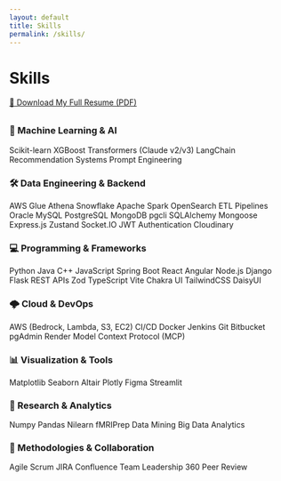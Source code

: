 ```yaml
---
layout: default
title: Skills
permalink: /skills/
---
```


# Skills

<p style="margin-top: 0.5rem; margin-bottom: 2rem;">
  <a href="{{ '/assets/resume/Resume-Aditi-Joshi.pdf' | relative_url }}" class="resume-download-btn" target="_blank">
    📄 Download My Full Resume (PDF)
  </a>
</p>

<div class="skill-section">
  <h3>🧠 Machine Learning & AI</h3>
  <div class="skill-badges">
    <span class="badge">Scikit-learn</span>
    <span class="badge">XGBoost</span>
    <span class="badge">Transformers (Claude v2/v3)</span>
    <span class="badge">LangChain</span>
    <span class="badge">Recommendation Systems</span>
    <span class="badge">Prompt Engineering</span>
  </div>
</div>

<div class="skill-section">
  <h3>🛠️ Data Engineering & Backend</h3>
  <div class="skill-badges">
    <span class="badge">AWS Glue</span>
    <span class="badge">Athena</span>
    <span class="badge">Snowflake</span>
    <span class="badge">Apache Spark</span>
    <span class="badge">OpenSearch</span>
    <span class="badge">ETL Pipelines</span>
    <span class="badge">Oracle</span>
    <span class="badge">MySQL</span>
    <span class="badge">PostgreSQL</span>
    <span class="badge">MongoDB</span>
    <span class="badge">pgcli</span>
  <span class="badge">SQLAlchemy</span>
  <span class="badge">Mongoose</span>
<span class="badge">Express.js</span>
<span class="badge">Zustand</span>
<span class="badge">Socket.IO</span>
<span class="badge">JWT Authentication</span>
<span class="badge">Cloudinary</span>



  </div>
</div>

<div class="skill-section">
  <h3>💻 Programming & Frameworks</h3>
  <div class="skill-badges">
    <span class="badge">Python</span>
    <span class="badge">Java</span>
    <span class="badge">C++</span>
    <span class="badge">JavaScript</span>
    <span class="badge">Spring Boot</span>
    <span class="badge">React</span>
    <span class="badge">Angular</span>
    <span class="badge">Node.js</span>
    <span class="badge">Django</span>
    <span class="badge">Flask</span>
    <span class="badge">REST APIs</span>
    <span class="badge">Zod</span>
  <span class="badge">TypeScript</span>
  <span class="badge">Vite</span>
<span class="badge">Chakra UI</span>
<span class="badge">TailwindCSS</span>
<span class="badge">DaisyUI</span>


  </div>
</div>

<div class="skill-section">
  <h3>🌩️ Cloud & DevOps</h3>
  <div class="skill-badges">
    <span class="badge">AWS (Bedrock, Lambda, S3, EC2)</span>
    <span class="badge">CI/CD</span>
    <span class="badge">Docker</span>
    <span class="badge">Jenkins</span>
    <span class="badge">Git</span>
    <span class="badge">Bitbucket</span>
    <span class="badge">pgAdmin</span>
    <span class="badge">Render</span>
    <span class="badge">Model Context Protocol (MCP)</span> 

  </div>
</div>

<div class="skill-section">
  <h3>📊 Visualization & Tools</h3>
  <div class="skill-badges">
    <span class="badge">Matplotlib</span>
    <span class="badge">Seaborn</span>
    <span class="badge">Altair</span>
    <span class="badge">Plotly</span>
    <span class="badge">Figma</span>
    <span class="badge">Streamlit</span>
  </div>
</div>

<div class="skill-section">
  <h3>🧪 Research & Analytics</h3>
  <div class="skill-badges">
    <span class="badge">Numpy</span>
    <span class="badge">Pandas</span>
    <span class="badge">Nilearn</span>
    <span class="badge">fMRIPrep</span>
    <span class="badge">Data Mining</span>
    <span class="badge">Big Data Analytics</span>
  </div>
</div>

<div class="skill-section">
  <h3>🎯 Methodologies & Collaboration</h3>
  <div class="skill-badges">
    <span class="badge">Agile</span>
    <span class="badge">Scrum</span>
    <span class="badge">JIRA</span>
    <span class="badge">Confluence</span>
    <span class="badge">Team Leadership</span>
    <span class="badge">360 Peer Review</span>
  </div>
</div>
